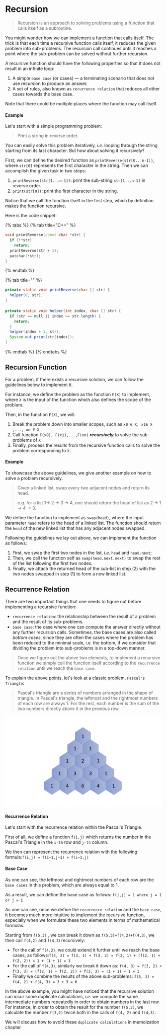 # Recursion

> Recursion is an approach to solving problems using a function that calls itself as a subroutine.

You might wonder how we can implement a function that calls itself. The trick is that each time a recursive function calls itself, it reduces the given problem into sub-problems. The recursion call continues until it reaches a point where the sub-problem can be solved without further recursion.

A recursive function should have the following properties so that it does not result in an infinite loop:

1. A simple `base case` \(or cases\) — a terminating scenario that does not use recursion to produce an answer.
2. A set of rules, also known as `recurrence relation` that reduces all other cases towards the base case.

Note that there could be multiple places where the function may call itself.

#### Example <a id="example"></a>

Let's start with a simple programming problem:

> Print a string in reverse order.

You can easily solve this problem iteratively, _i.e._ looping through the string starting from its last character. But how about solving it recursively?

First, we can define the desired function as `printReverse(str[0...n-1])`, where `str[0]` represents the first character in the string. Then we can accomplish the given task in two steps:

1. `printReverse(str[1...n-1])`: print the sub-string `str[1...n-1]` in reverse order.
2. `print(str[0])`: print the first character in the string.

Notice that we call the function itself in the first step, which by definition makes the function recursive.

Here is the code snippet:

{% tabs %}
{% tab title="C++" %}
```cpp
void printReverse(const char *str) {
  if (!*str)
    return;
  printReverse(str + 1);
  putchar(*str);
}
```
{% endtab %}

{% tab title="" %}
```java
private static void printReverse(char [] str) {
  helper(0, str);
}

private static void helper(int index, char [] str) {
  if (str == null || index >= str.length) {
    return;
  }
  helper(index + 1, str);
  System.out.print(str[index]);
}
```
{% endtab %}
{% endtabs %}

## Recursion Function

For a problem, if there exists a recursive solution, we can follow the guidelines below to implement it. 

For instance, we define the problem as the function `F(X)` to implement, where `X` is the input of the function which also defines the scope of the problem.

Then, in the function `F(X)`, we will:

1. Break the problem down into smaller scopes, such as `x0 ∈ X, x1∈ X ,..., xn ∈ X` 
2. Call function `F(x0), F(x1),...,F(xn)` _**recursively**_ to solve the sub-problems of `X`
3. Finally, process the results from the recursive function calls to solve the problem corresponding to `X.`

#### Example

To showcase the above guidelines, we give another example on how to solve a problem recursively. 

> Given a linked list, swap every two adjacent nodes and return its head.
>
> _e.g._  for a list 1-&gt; 2 -&gt; 3 -&gt; 4, one should return the head of list as 2 -&gt; 1 -&gt; 4 -&gt; 3.

We define the function to implement as `swap(head)`, where the input parameter `head` refers to the head of a linked list. The function should return the `head` of the new linked list that has any adjacent nodes swapped.

Following the guidelines we lay out above, we can implement the function as follows:

1. First, we swap the first two nodes in the list, _i.e._ `head` and `head.next`;
2. Then, we call the function self as `swap(head.next.next)` to swap the rest of the list following the first two nodes.
3. Finally, we attach the returned head of the sub-list in step \(2\) with the two nodes swapped in step \(1\) to form a new linked list.

## Recurrence Relation



There are two important things that one needs to figure out before implementing a recursive function:

* `recurrence relation`: the relationship between the result of a problem and the result of its sub-problems.
* `base case`: the case where one can compute the answer directly without any further recursion calls. Sometimes, the base cases are also called _bottom cases_, since they are often the cases where the problem has been reduced to the minimal scale, i.e. the bottom, if we consider that dividing the problem into sub-problems is in a top-down manner.

> Once we figure out the above two elements, to implement a recursive function we simply call the function itself according to the `recurrence relation` until we reach the `base case`.

To explain the above points, let's look at a classic problem, `Pascal's Triangle`:

> Pascal's triangle are a series of numbers arranged in the shape of triangle. In Pascal's triangle, the leftmost and the rightmost numbers of each row are always 1. For the rest, each number is the sum of the two numbers directly above it in the previous row.

![](../.gitbook/assets/screenshot-2021-10-05-at-10.43.59-pm.png)

#### Recurrence Relation <a id="recurrence-relation"></a>

 Let's start with the recurrence relation within the Pascal's Triangle.

First of all, we define a function `f(i,j)` which returns the number in the Pascal's Triangle in the `i-th` row and `j-th` column.

We then can represent the recurrence relation with the following formula:`f(i,j) = f(i−1,j−1) + f(i−1,j)` 

#### Base Case <a id="base-case"></a>

As one can see, the leftmost and rightmost numbers of each row are the `base cases` in this problem, which are always equal to 1.

As a result, we can define the base case as follows: `f(i,j) = 1 where j = 1 or j = i` 

As one can see, once we define the `recurrence relation` and the `base case`, it becomes much more intuitive to implement the recursive function, especially when we formulate these two elements in terms of mathematical formulas.

Starting from `f(5,3)` , we can break it down as `f(5,3)=f(4,2)+f(4,3)`, we then call `f(4,2)` and `f(4,3`\) recursively:

* For the call of `f(4,2)`, we could extend it further until we reach the base cases, as follows:`f(4, 2) = f(3, 1) + f(3, 2) = f(3, 1) + (f(2, 1) + f(2, 2)) = 1 + (1 + 1) = 3`
* For the call of `f(4,3)`, similarly we break it down as: `f(4, 3) = f(3, 2) + f(3, 3) = (f(2, 1) + f(2, 2)) + f(3, 3) = (1 + 1) + 1 = 3`
* Finally we combine the results of the above sub-problems: `f(5, 3) = f(4, 2) + f(4, 3) = 3 + 3 = 6`

In the above example, you might have noticed that the recursive solution can incur some duplicate calculations, _i.e._ we compute the same intermediate numbers repeatedly in order to obtain numbers in the last row. For instance, in order to obtain the result for the number `f(5,3)`, we calculate the number `f(3,2)` twice both in the calls of `f(4, 2)` and `f(4,3)`.

We will discuss how to avoid these `duplicate calculations` in memoization chapter

